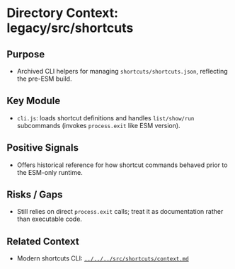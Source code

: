 # Directory Context: legacy/src/shortcuts

## Purpose
- Archived CLI helpers for managing `shortcuts/shortcuts.json`, reflecting the pre-ESM build.

## Key Module
- `cli.js`: loads shortcut definitions and handles `list/show/run` subcommands (invokes `process.exit` like ESM version).

## Positive Signals
- Offers historical reference for how shortcut commands behaved prior to the ESM-only runtime.

## Risks / Gaps
- Still relies on direct `process.exit` calls; treat it as documentation rather than executable code.

## Related Context
- Modern shortcuts CLI: [`../../../src/shortcuts/context.md`](../../../src/shortcuts/context.md)
